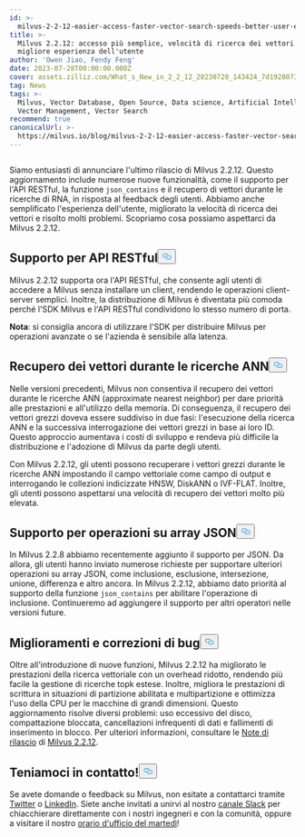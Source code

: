 ```yaml
---
id: >-
  milvus-2-2-12-easier-access-faster-vector-search-speeds-better-user-experience.md
title: >-
  Milvus 2.2.12: accesso più semplice, velocità di ricerca dei vettori e
  migliore esperienza dell'utente
author: 'Owen Jiao, Fendy Feng'
date: 2023-07-28T00:00:00.000Z
cover: assets.zilliz.com/What_s_New_in_2_2_12_20230720_143424_7d19280738.png
tag: News
tags: >-
  Milvus, Vector Database, Open Source, Data science, Artificial Intelligence,
  Vector Management, Vector Search
recommend: true
canonicalUrl: >-
  https://milvus.io/blog/milvus-2-2-12-easier-access-faster-vector-search-speeds-better-user-experience.md
---
```

<p>
  <span class="img-wrapper">
    <img translate="no" src="https://assets.zilliz.com/What_s_New_in_2_2_12_20230720_143424_7d19280738.png" alt="" class="doc-image" id="" />
    <span></span>
  </span>
</p>
<p>Siamo entusiasti di annunciare l'ultimo rilascio di Milvus 2.2.12. Questo aggiornamento include numerose nuove funzionalità, come il supporto per l'API RESTful, la funzione <code translate="no">json_contains</code> e il recupero di vettori durante le ricerche di RNA, in risposta al feedback degli utenti. Abbiamo anche semplificato l'esperienza dell'utente, migliorato la velocità di ricerca dei vettori e risolto molti problemi. Scopriamo cosa possiamo aspettarci da Milvus 2.2.12.</p>
<h2 id="Support-for-RESTful-API" class="common-anchor-header">Supporto per API RESTful<button data-href="#Support-for-RESTful-API" class="anchor-icon" translate="no">
      <svg translate="no"
        aria-hidden="true"
        focusable="false"
        height="20"
        version="1.1"
        viewBox="0 0 16 16"
        width="16"
      >
        <path
          fill="#0092E4"
          fill-rule="evenodd"
          d="M4 9h1v1H4c-1.5 0-3-1.69-3-3.5S2.55 3 4 3h4c1.45 0 3 1.69 3 3.5 0 1.41-.91 2.72-2 3.25V8.59c.58-.45 1-1.27 1-2.09C10 5.22 8.98 4 8 4H4c-.98 0-2 1.22-2 2.5S3 9 4 9zm9-3h-1v1h1c1 0 2 1.22 2 2.5S13.98 12 13 12H9c-.98 0-2-1.22-2-2.5 0-.83.42-1.64 1-2.09V6.25c-1.09.53-2 1.84-2 3.25C6 11.31 7.55 13 9 13h4c1.45 0 3-1.69 3-3.5S14.5 6 13 6z"
        ></path>
      </svg>
    </button></h2><p>Milvus 2.2.12 supporta ora l'API RESTful, che consente agli utenti di accedere a Milvus senza installare un client, rendendo le operazioni client-server semplici. Inoltre, la distribuzione di Milvus è diventata più comoda perché l'SDK Milvus e l'API RESTful condividono lo stesso numero di porta.</p>
<p><strong>Nota</strong>: si consiglia ancora di utilizzare l'SDK per distribuire Milvus per operazioni avanzate o se l'azienda è sensibile alla latenza.</p>
<h2 id="Vector-retrieval-during-ANN-searches" class="common-anchor-header">Recupero dei vettori durante le ricerche ANN<button data-href="#Vector-retrieval-during-ANN-searches" class="anchor-icon" translate="no">
      <svg translate="no"
        aria-hidden="true"
        focusable="false"
        height="20"
        version="1.1"
        viewBox="0 0 16 16"
        width="16"
      >
        <path
          fill="#0092E4"
          fill-rule="evenodd"
          d="M4 9h1v1H4c-1.5 0-3-1.69-3-3.5S2.55 3 4 3h4c1.45 0 3 1.69 3 3.5 0 1.41-.91 2.72-2 3.25V8.59c.58-.45 1-1.27 1-2.09C10 5.22 8.98 4 8 4H4c-.98 0-2 1.22-2 2.5S3 9 4 9zm9-3h-1v1h1c1 0 2 1.22 2 2.5S13.98 12 13 12H9c-.98 0-2-1.22-2-2.5 0-.83.42-1.64 1-2.09V6.25c-1.09.53-2 1.84-2 3.25C6 11.31 7.55 13 9 13h4c1.45 0 3-1.69 3-3.5S14.5 6 13 6z"
        ></path>
      </svg>
    </button></h2><p>Nelle versioni precedenti, Milvus non consentiva il recupero dei vettori durante le ricerche ANN (approximate nearest neighbor) per dare priorità alle prestazioni e all'utilizzo della memoria. Di conseguenza, il recupero dei vettori grezzi doveva essere suddiviso in due fasi: l'esecuzione della ricerca ANN e la successiva interrogazione dei vettori grezzi in base ai loro ID. Questo approccio aumentava i costi di sviluppo e rendeva più difficile la distribuzione e l'adozione di Milvus da parte degli utenti.</p>
<p>Con Milvus 2.2.12, gli utenti possono recuperare i vettori grezzi durante le ricerche ANN impostando il campo vettoriale come campo di output e interrogando le collezioni indicizzate HNSW, DiskANN o IVF-FLAT. Inoltre, gli utenti possono aspettarsi una velocità di recupero dei vettori molto più elevata.</p>
<h2 id="Support-for-operations-on-JSON-arrays" class="common-anchor-header">Supporto per operazioni su array JSON<button data-href="#Support-for-operations-on-JSON-arrays" class="anchor-icon" translate="no">
      <svg translate="no"
        aria-hidden="true"
        focusable="false"
        height="20"
        version="1.1"
        viewBox="0 0 16 16"
        width="16"
      >
        <path
          fill="#0092E4"
          fill-rule="evenodd"
          d="M4 9h1v1H4c-1.5 0-3-1.69-3-3.5S2.55 3 4 3h4c1.45 0 3 1.69 3 3.5 0 1.41-.91 2.72-2 3.25V8.59c.58-.45 1-1.27 1-2.09C10 5.22 8.98 4 8 4H4c-.98 0-2 1.22-2 2.5S3 9 4 9zm9-3h-1v1h1c1 0 2 1.22 2 2.5S13.98 12 13 12H9c-.98 0-2-1.22-2-2.5 0-.83.42-1.64 1-2.09V6.25c-1.09.53-2 1.84-2 3.25C6 11.31 7.55 13 9 13h4c1.45 0 3-1.69 3-3.5S14.5 6 13 6z"
        ></path>
      </svg>
    </button></h2><p>In Milvus 2.2.8 abbiamo recentemente aggiunto il supporto per JSON. Da allora, gli utenti hanno inviato numerose richieste per supportare ulteriori operazioni su array JSON, come inclusione, esclusione, intersezione, unione, differenza e altro ancora. In Milvus 2.2.12, abbiamo dato priorità al supporto della funzione <code translate="no">json_contains</code> per abilitare l'operazione di inclusione. Continueremo ad aggiungere il supporto per altri operatori nelle versioni future.</p>
<h2 id="Enhancements-and-bug-fixes" class="common-anchor-header">Miglioramenti e correzioni di bug<button data-href="#Enhancements-and-bug-fixes" class="anchor-icon" translate="no">
      <svg translate="no"
        aria-hidden="true"
        focusable="false"
        height="20"
        version="1.1"
        viewBox="0 0 16 16"
        width="16"
      >
        <path
          fill="#0092E4"
          fill-rule="evenodd"
          d="M4 9h1v1H4c-1.5 0-3-1.69-3-3.5S2.55 3 4 3h4c1.45 0 3 1.69 3 3.5 0 1.41-.91 2.72-2 3.25V8.59c.58-.45 1-1.27 1-2.09C10 5.22 8.98 4 8 4H4c-.98 0-2 1.22-2 2.5S3 9 4 9zm9-3h-1v1h1c1 0 2 1.22 2 2.5S13.98 12 13 12H9c-.98 0-2-1.22-2-2.5 0-.83.42-1.64 1-2.09V6.25c-1.09.53-2 1.84-2 3.25C6 11.31 7.55 13 9 13h4c1.45 0 3-1.69 3-3.5S14.5 6 13 6z"
        ></path>
      </svg>
    </button></h2><p>Oltre all'introduzione di nuove funzioni, Milvus 2.2.12 ha migliorato le prestazioni della ricerca vettoriale con un overhead ridotto, rendendo più facile la gestione di ricerche topk estese. Inoltre, migliora le prestazioni di scrittura in situazioni di partizione abilitata e multipartizione e ottimizza l'uso della CPU per le macchine di grandi dimensioni. Questo aggiornamento risolve diversi problemi: uso eccessivo del disco, compattazione bloccata, cancellazioni infrequenti di dati e fallimenti di inserimento in blocco. Per ulteriori informazioni, consultare le <a href="https://milvus.io/docs/release_notes.md#2212">Note di rilascio</a> di <a href="https://milvus.io/docs/release_notes.md#2212">Milvus 2.2.12</a>.</p>
<h2 id="Lets-keep-in-touch" class="common-anchor-header">Teniamoci in contatto!<button data-href="#Lets-keep-in-touch" class="anchor-icon" translate="no">
      <svg translate="no"
        aria-hidden="true"
        focusable="false"
        height="20"
        version="1.1"
        viewBox="0 0 16 16"
        width="16"
      >
        <path
          fill="#0092E4"
          fill-rule="evenodd"
          d="M4 9h1v1H4c-1.5 0-3-1.69-3-3.5S2.55 3 4 3h4c1.45 0 3 1.69 3 3.5 0 1.41-.91 2.72-2 3.25V8.59c.58-.45 1-1.27 1-2.09C10 5.22 8.98 4 8 4H4c-.98 0-2 1.22-2 2.5S3 9 4 9zm9-3h-1v1h1c1 0 2 1.22 2 2.5S13.98 12 13 12H9c-.98 0-2-1.22-2-2.5 0-.83.42-1.64 1-2.09V6.25c-1.09.53-2 1.84-2 3.25C6 11.31 7.55 13 9 13h4c1.45 0 3-1.69 3-3.5S14.5 6 13 6z"
        ></path>
      </svg>
    </button></h2><p>Se avete domande o feedback su Milvus, non esitate a contattarci tramite <a href="https://twitter.com/milvusio">Twitter</a> o <a href="https://www.linkedin.com/company/the-milvus-project">LinkedIn</a>. Siete anche invitati a unirvi al nostro <a href="https://milvus.io/slack/">canale Slack</a> per chiacchierare direttamente con i nostri ingegneri e con la comunità, oppure a visitare il nostro <a href="https://us02web.zoom.us/meeting/register/tZ0pcO6vrzsuEtVAuGTpNdb6lGnsPBzGfQ1T#/registration">orario d'ufficio del martedì</a>!</p>
